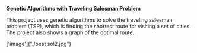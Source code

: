 **Genetic Algorithms with Traveling Salesman Problem**




This project uses genetic algorithms to solve the traveling salesman problem (TSP), which is finding the shortest route for visiting a set of cities. The project also shows a graph of the optimal route.

['image']("./best sol2.jpg")
